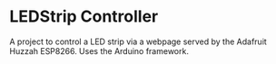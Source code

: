 # LEDStrip Controller

A project to control a LED strip via a webpage served by the Adafruit Huzzah ESP8266. Uses the Arduino framework.
